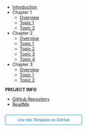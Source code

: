- [Introduction](introduction.md)
- Chapter 1
  - [Overview](chapter-1/overview.md "Overview Chapter 1")
  - [Topic 1](chapter-1/topic-1.md "Topic 1 Chapter 1")
  - [Topic 2](chapter-1/topic-2.md "Topic 2 Chapter 1")
- Chapter 2
  - [Overview](chapter-2/overview.md "Overview Chapter 2")
  - [Topic 1](chapter-2/topics-1.md "Topic 1 Chapter 2")
  - [Topic 2](chapter-2/topics-2.md "Topic 2 Chapter 2")
  - [Topic 3](chapter-2/topics-3.md "Topic 3 Chapter 2")
  - [Topic 4](chapter-2/topics-4.md)
- Chapter 3
  - [Overview](chapter-3/overview.md "Overview Chapter 3")
  - [Topic 1](chapter-3/topic-1.md "Topic 1 Chapter 3")
  - [Topic 2](chapter-3/topic-2.md "Topic 1 Chapter 3")

**PROJECT INFO**  
* [GitHub Repository](https://github.com/hibbitts-design/docsify-open-publishing-starter-kit/)  
* [ReadMe](https://github.com/hibbitts-design/docsify-open-publishing-starter-kit/blob/main/README.md)  

<form action="https://github.com/hibbitts-design/docsify-open-publishing-starter-kit/generate" target="_blank">
  <input type="submit" value="Use this Template on GitHub" style="cursor: pointer;margin-top:12px;padding:8px;background-color:#FFFFFF;border:1px solid #0A75BD;border-radius:.25rem;color:#0A75BD;display:inline-block;text-align:center;text-decoration:none;width:250px;-webkit-text-size-adjust:none;mso-hide:all;" />
</form>
